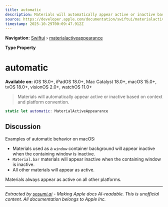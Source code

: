 ```yaml
---
title: automatic
description: Materials will automatically appear active or inactive based on context and platform convention.
source: https://developer.apple.com/documentation/swiftui/materialactiveappearance/automatic
timestamp: 2025-10-29T00:09:47.912Z
---
```


**Navigation:** [Swiftui](/documentation/swiftui) › [materialactiveappearance](/documentation/swiftui/materialactiveappearance)

**Type Property**

# automatic

**Available on:** iOS 18.0+, iPadOS 18.0+, Mac Catalyst 18.0+, macOS 15.0+, tvOS 18.0+, visionOS 2.0+, watchOS 11.0+

> Materials will automatically appear active or inactive based on context and platform convention.

```swift
static let automatic: MaterialActiveAppearance
```

## Discussion

Examples of automatic behavior on macOS:

- Materials used as a `window` container background will appear inactive when the containing window is inactive.
- `Material.bar` materials will appear inactive when the containing window is inactive.
- All other materials will appear as active.

Materials always appear as active on all other platforms.

---

*Extracted by [sosumi.ai](https://sosumi.ai) - Making Apple docs AI-readable.*
*This is unofficial content. All documentation belongs to Apple Inc.*
